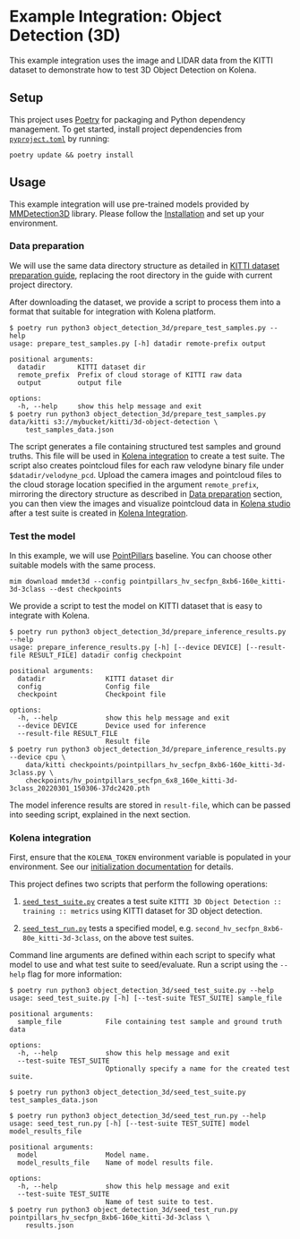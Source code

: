 # Example Integration: Object Detection (3D)

This example integration uses the image and LIDAR data from the KITTI dataset to
demonstrate how to test 3D Object Detection on Kolena.

## Setup

This project uses [Poetry](https://python-poetry.org/) for packaging and Python dependency management. To get started,
install project dependencies from [`pyproject.toml`](./pyproject.toml) by running:

```shell
poetry update && poetry install
```

## Usage

This example integration will use pre-trained models provided by
[MMDetection3D](https://github.com/open-mmlab/mmdetection3d/blob/main/docs/en/model_zoo.md) library.
Please follow the [Installation](https://mmdetection3d.readthedocs.io/en/latest/get_started.html#installation)
and set up your environment.

### Data preparation

We will use the same data directory structure as detailed in
[KITTI dataset preparation guide](https://mmdetection3d.readthedocs.io/en/latest/advanced_guides/datasets/kitti.html),
replacing the root directory in the guide with current project directory.

After downloading the dataset, we provide a script to process them into a format that suitable for integration with
Kolena platform.

```
$ poetry run python3 object_detection_3d/prepare_test_samples.py --help
usage: prepare_test_samples.py [-h] datadir remote-prefix output

positional arguments:
  datadir        KITTI dataset dir
  remote_prefix  Prefix of cloud storage of KITTI raw data
  output         output file

options:
  -h, --help     show this help message and exit
$ poetry run python3 object_detection_3d/prepare_test_samples.py data/kitti s3://mybucket/kitti/3d-object-detection \
    test_samples_data.json
```

The script generates a file containing structured test samples and ground truths. This file will be used in
[Kolena integration](#kolena-integration) to create a test suite. The script also creates pointcloud files for each raw
velodyne binary file under `$datadir/velodyne_pcd`. Upload the camera images and pointcloud files to the cloud storage
location specified in the argument `remote_prefix`, mirroring the directory structure as described in
[Data preparation](#data-preparation) section, you can then view the images and visualize pointcloud data in
[Kolena studio](https://app.kolena.com/redirect/studio) after a test suite is created in
[Kolena Integration](#kolena-integration).

### Test the model

In this example, we will use [PointPillars](https://github.com/open-mmlab/mmdetection3d/tree/main/configs/pointpillars)
baseline. You can choose other suitable models with the same process.

```
mim download mmdet3d --config pointpillars_hv_secfpn_8xb6-160e_kitti-3d-3class --dest checkpoints
```

We provide a script to test the model on KITTI dataset that is easy to integrate with Kolena.

```
$ poetry run python3 object_detection_3d/prepare_inference_results.py --help
usage: prepare_inference_results.py [-h] [--device DEVICE] [--result-file RESULT_FILE] datadir config checkpoint

positional arguments:
  datadir               KITTI dataset dir
  config                Config file
  checkpoint            Checkpoint file

options:
  -h, --help            show this help message and exit
  --device DEVICE       Device used for inference
  --result-file RESULT_FILE
                        Result file
$ poetry run python3 object_detection_3d/prepare_inference_results.py --device cpu \
    data/kitti checkpoints/pointpillars_hv_secfpn_8xb6-160e_kitti-3d-3class.py \
    checkpoints/hv_pointpillars_secfpn_6x8_160e_kitti-3d-3class_20220301_150306-37dc2420.pth
```

The model inference results are stored in `result-file`, which can be passed into seeding script, explained in the
next section.

### Kolena integration

First, ensure that the `KOLENA_TOKEN` environment variable is populated in your environment. See our
[initialization documentation](https://docs.kolena.com/installing-kolena/#initialization) for details.

This project defines two scripts that perform the following operations:

1. [`seed_test_suite.py`](object_detection_3d/seed_test_suite.py)
   creates a test suite `KITTI 3D Object Detection :: training :: metrics` using KITTI dataset for 3D object detection.

2. [`seed_test_run.py`](object_detection_3d/seed_test_run.py)
   tests a specified model, e.g. `second_hv_secfpn_8xb6-80e_kitti-3d-3class`, on the above test suites.

Command line arguments are defined within each script to specify what model to use and what test suite to seed/evaluate.
Run a script using the `--help` flag for more information:

```
$ poetry run python3 object_detection_3d/seed_test_suite.py --help
usage: seed_test_suite.py [-h] [--test-suite TEST_SUITE] sample_file

positional arguments:
  sample_file           File containing test sample and ground truth data

options:
  -h, --help            show this help message and exit
  --test-suite TEST_SUITE
                        Optionally specify a name for the created test suite.

$ poetry run python3 object_detection_3d/seed_test_suite.py test_samples_data.json
```

```
$ poetry run python3 object_detection_3d/seed_test_run.py --help
usage: seed_test_run.py [-h] [--test-suite TEST_SUITE] model model_results_file

positional arguments:
  model                 Model name.
  model_results_file    Name of model results file.

options:
  -h, --help            show this help message and exit
  --test-suite TEST_SUITE
                        Name of test suite to test.
$ poetry run python3 object_detection_3d/seed_test_run.py pointpillars_hv_secfpn_8xb6-160e_kitti-3d-3class \
    results.json
```
